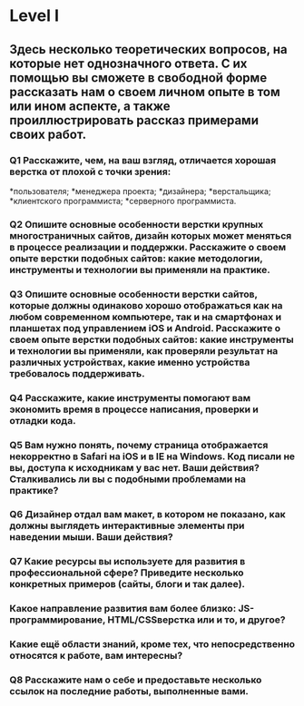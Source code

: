 # Level I

## Здесь несколько теоретических вопросов, на которые нет однозначного ответа. С их помощью вы сможете в свободной форме рассказать нам о своем личном опыте в том или ином аспекте, а также проиллюстрировать рассказ примерами своих работ.

### Q1 Расскажите, чем, на ваш взгляд, отличается хорошая верстка от плохой с точки зрения:

 *пользователя;
 *менеджера проекта;
 *дизайнера;
 *верстальщика;
 *клиентского программиста;
 *серверного программиста.


### Q2 Опишите основные особенности верстки крупных многостраничных сайтов, дизайн которых может меняться в процессе реализации и поддержки. Расскажите о своем опыте верстки подобных сайтов: какие методологии, инструменты и технологии вы применяли на практике.  


### Q3 Опишите основные особенности верстки сайтов, которые должны одинаково хорошо отображаться как на любом современном компьютере, так и на смартфонах и планшетах под управлением iOS и Android. Расскажите о своем опыте верстки подобных сайтов: какие инструменты и технологии вы применяли, как проверяли результат на различных устройствах, какие именно устройства требовалось поддерживать.


### Q4 Расскажите, какие инструменты помогают вам экономить время в процессе написания, проверки и отладки кода.


### Q5 Вам нужно понять, почему страница отображается некорректно в Safari на iOS и в IE на Windows. Код писали не вы, доступа к исходникам у вас нет. Ваши действия? Сталкивались ли вы с подобными проблемами на практике?


### Q6 Дизайнер отдал вам макет, в котором не показано, как должны выглядеть интерактивные элементы при наведении мыши. Ваши действия?


### Q7 Какие ресурсы вы используете для развития в профессиональной сфере? Приведите несколько конкретных примеров (сайты, блоги и так далее).
### Какое направление развития вам более близко: JS-программирование, HTML/CSSверстка или и то, и другое?
### Какие ещё области знаний, кроме тех, что непосредственно относятся к работе, вам интересны?


### Q8 Расскажите нам о себе и предоставьте несколько ссылок на последние работы, выполненные вами. 
